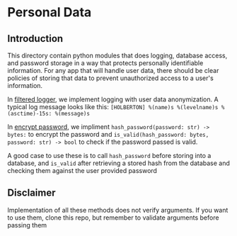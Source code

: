 # Personal Data

## Introduction
This directory contain python modules that does logging, database access,
and password storage in a way that protects personally identifiable 
information.
For any app that will handle user data, there should be clear policies of
storing that data to prevent unauthorized access to a user's information.

In [filtered logger](./filtered_logger.py), we implement logging with user data anonymization. A typical log message looks like this:
`[HOLBERTON] %(name)s %(levelname)s %(asctime)-15s: %(message)s`

In [encrypt password](./encrypt_password.py), we impliment `hash_password(password: str) -> bytes:` to encrypt the password and `is_valid(hash_password: bytes, password: str) -> bool` to check if the password passed is valid.

A good case to use these is to call `hash_password` before storing into a database, and `is_valid` after retrieving a stored hash from the database and checking them against the user provided password

## Disclaimer

Implementation of all these methods does not verify arguments. If you want to use them, clone this repo, but remember to validate arguments before passing them
